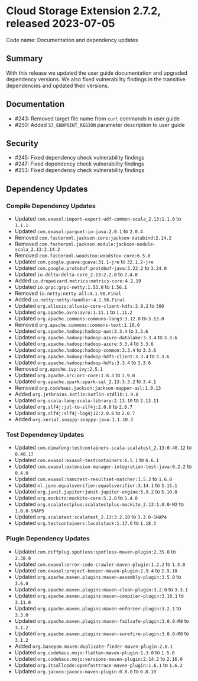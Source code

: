 # Cloud Storage Extension 2.7.2, released 2023-07-05

Code name: Documentation and dependency updates

## Summary

With this release we updated the user guide documentation and upgraded dependency versions. We also fixed vulnerability findings in the transitive dependencies and updated their versions.

## Documentation

* #243: Removed target file name from `curl` commands in user guide
* #250: Added `S3_ENDPOINT_REGION` parameter description to user guide

## Security

* #245: Fixed dependency check vulnerability findings
* #247: Fixed dependency check vulnerability findings
* #253: Fixed dependency check vulnerability findings

## Dependency Updates

### Compile Dependency Updates

* Updated `com.exasol:import-export-udf-common-scala_2.13:1.1.0` to `1.1.1`
* Updated `com.exasol:parquet-io-java:2.0.1` to `2.0.4`
* Removed `com.fasterxml.jackson.core:jackson-databind:2.14.2`
* Removed `com.fasterxml.jackson.module:jackson-module-scala_2.13:2.14.2`
* Removed `com.fasterxml.woodstox:woodstox-core:6.5.0`
* Updated `com.google.guava:guava:31.1-jre` to `32.1.2-jre`
* Updated `com.google.protobuf:protobuf-java:3.22.2` to `3.24.0`
* Updated `io.delta:delta-core_2.13:2.2.0` to `2.4.0`
* Added `io.dropwizard.metrics:metrics-core:4.2.19`
* Updated `io.grpc:grpc-netty:1.53.0` to `1.56.1`
* Removed `io.netty:netty-all:4.1.90.Final`
* Added `io.netty:netty-handler:4.1.96.Final`
* Updated `org.alluxio:alluxio-core-client-hdfs:2.9.2` to `300`
* Updated `org.apache.avro:avro:1.11.1` to `1.11.2`
* Updated `org.apache.commons:commons-lang3:3.12.0` to `3.13.0`
* Removed `org.apache.commons:commons-text:1.10.0`
* Updated `org.apache.hadoop:hadoop-aws:3.3.4` to `3.3.6`
* Updated `org.apache.hadoop:hadoop-azure-datalake:3.3.4` to `3.3.6`
* Updated `org.apache.hadoop:hadoop-azure:3.3.4` to `3.3.6`
* Updated `org.apache.hadoop:hadoop-common:3.3.4` to `3.3.6`
* Updated `org.apache.hadoop:hadoop-hdfs-client:3.3.4` to `3.3.6`
* Updated `org.apache.hadoop:hadoop-hdfs:3.3.4` to `3.3.6`
* Removed `org.apache.ivy:ivy:2.5.1`
* Updated `org.apache.orc:orc-core:1.8.3` to `1.9.0`
* Updated `org.apache.spark:spark-sql_2.13:3.3.2` to `3.4.1`
* Removed `org.codehaus.jackson:jackson-mapper-asl:1.9.13`
* Added `org.jetbrains.kotlin:kotlin-stdlib:1.9.0`
* Updated `org.scala-lang:scala-library:2.13.10` to `2.13.11`
* Updated `org.slf4j:jul-to-slf4j:2.0.6` to `2.0.7`
* Updated `org.slf4j:slf4j-log4j12:2.0.6` to `2.0.7`
* Added `org.xerial.snappy:snappy-java:1.1.10.3`

### Test Dependency Updates

* Updated `com.dimafeng:testcontainers-scala-scalatest_2.13:0.40.12` to `0.40.17`
* Updated `com.exasol:exasol-testcontainers:6.5.1` to `6.6.1`
* Updated `com.exasol:extension-manager-integration-test-java:0.2.2` to `0.4.0`
* Updated `com.exasol:hamcrest-resultset-matcher:1.5.2` to `1.6.0`
* Updated `nl.jqno.equalsverifier:equalsverifier:3.14.1` to `3.15.1`
* Updated `org.junit.jupiter:junit-jupiter-engine:5.9.2` to `5.10.0`
* Updated `org.mockito:mockito-core:5.2.0` to `5.4.0`
* Updated `org.scalatestplus:scalatestplus-mockito_2.13:1.0.0-M2` to `1.0.0-SNAP5`
* Updated `org.scalatest:scalatest_2.13:3.2.10` to `3.3.0-SNAP4`
* Updated `org.testcontainers:localstack:1.17.6` to `1.18.3`

### Plugin Dependency Updates

* Updated `com.diffplug.spotless:spotless-maven-plugin:2.35.0` to `2.38.0`
* Updated `com.exasol:error-code-crawler-maven-plugin:1.2.2` to `1.3.0`
* Updated `com.exasol:project-keeper-maven-plugin:2.9.4` to `2.9.10`
* Updated `org.apache.maven.plugins:maven-assembly-plugin:3.5.0` to `3.6.0`
* Updated `org.apache.maven.plugins:maven-clean-plugin:3.2.0` to `3.3.1`
* Updated `org.apache.maven.plugins:maven-compiler-plugin:3.10.1` to `3.11.0`
* Updated `org.apache.maven.plugins:maven-enforcer-plugin:3.2.1` to `3.3.0`
* Updated `org.apache.maven.plugins:maven-failsafe-plugin:3.0.0-M8` to `3.1.2`
* Updated `org.apache.maven.plugins:maven-surefire-plugin:3.0.0-M8` to `3.1.2`
* Added `org.basepom.maven:duplicate-finder-maven-plugin:2.0.1`
* Updated `org.codehaus.mojo:flatten-maven-plugin:1.3.0` to `1.5.0`
* Updated `org.codehaus.mojo:versions-maven-plugin:2.14.2` to `2.16.0`
* Updated `org.itsallcode:openfasttrace-maven-plugin:1.6.1` to `1.6.2`
* Updated `org.jacoco:jacoco-maven-plugin:0.8.8` to `0.8.10`
